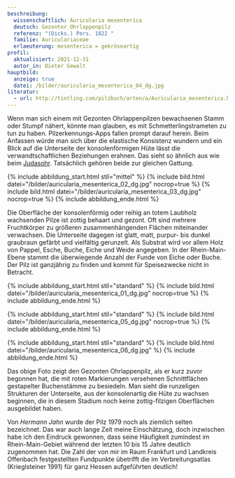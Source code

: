 ```yaml
---
beschreibung:
  wissenschaftlich: Auricularia mesenterica
  deutsch: Gezonter Ohrlappenpilz
  referenz: "(Dicks.) Pers. 1822 "
  familie: Auriculariaceae
  erlaeuterung: mesenterica = gekröseartig
profil:
  aktualisiert: 2021-12-31
  autor_in: Dieter Gewalt
hauptbild:
  anzeige: true
  datei: /bilder/auricularia_mesenterica_04_dg.jpg
literatur:
  - url: http://tintling.com/pilzbuch/arten/a/Auricularia_mesenterica.html
---
```

Wenn man sich einem mit Gezonten Ohrlappenpilzen bewachsenen Stamm oder Stumpf nähert, könnte man glauben, es mit Schmetterlingstrameten zu tun zu haben. Pilzerkennungs-Apps fallen prompt darauf herein. Beim Anfassen würde man sich über die elastische Konsistenz wundern und ein Blick auf die Unterseite der konsolenförmigen Hüte lässt die verwandtschaftlichen Beziehungen erahnen. Das sieht so ähnlich aus wie beim [Judasohr](/pilze/auricularia-auricula-judae-judasohr). Tatsächlich gehören beide zur gleichen Gattung.

{% include abbildung_start.html stil="mittel" %}
{% include bild.html datei="/bilder/auricularia_mesenterica_02_dg.jpg" nocrop=true %}
{% include bild.html datei="/bilder/auricularia_mesenterica_03_dg.jpg" nocrop=true %}
{% include abbildung_ende.html %}

Die Oberfläche der konsolenförmig oder reihig an totem Laubholz wachsenden Pilze ist zottig behaart und gezont. Oft sind mehrere Fruchtkörper zu größeren zusammenhängenden Flächen miteinander verwachsen. Die Unterseite dagegen ist glatt, matt, purpur- bis dunkel graubraun gefärbt und vielfältig gerunzelt. Als Substrat wird vor allem Holz von Pappel, Esche, Buche, Eiche und Weide angegeben. In der Rhein-Main-Ebene stammt die überwiegende Anzahl der Funde von Eiche oder Buche. Der Pilz ist ganzjährig zu finden und kommt für Speisezwecke nicht in Betracht.

{% include abbildung_start.html stil="standard" %}
{% include bild.html datei="/bilder/auricularia_mesenterica_01_dg.jpg" nocrop=true %}
{% include abbildung_ende.html %}

{% include abbildung_start.html stil="standard" %}
{% include bild.html datei="/bilder/auricularia_mesenterica_05_dg.jpg" nocrop=true %}
{% include abbildung_ende.html %}

{% include abbildung_start.html stil="standard" %}
{% include bild.html datei="/bilder/auricularia_mesenterica_06_dg.jpg" %}
{% include abbildung_ende.html %}

Das obige Foto zeigt den Gezonten Ohrlappenpilz, als er kurz zuvor begonnen hat, die mit roten Markierungen versehenen Schnittflächen gestapelter Buchenstämme zu besiedeln. Man sieht die runzeligen Strukturen der Unterseite, aus der konsolenartig die Hüte zu wachsen beginnen, die in diesem Stadium noch keine zottig-filzigen Oberflächen ausgebildet haben.

Von *Hermann Jahn* wurde der Pilz 1979 noch als ziemlich selten bezeichnet. Das war auch lange Zeit meine Einschätzung, doch inzwischen habe ich den Eindruck gewonnen, dass seine Häufigkeit zumindest im Rhein-Main-Gebiet während der letzten 10 bis 15 Jahre deutlich zugenommen hat. Die Zahl der von mir im Raum Frankfurt und Landkreis Offenbach festgestellten Fundpunkte übetrifft die im Verbreitungsatlas (Krieglsteiner 1991) für ganz Hessen aufgeführten deutlich!